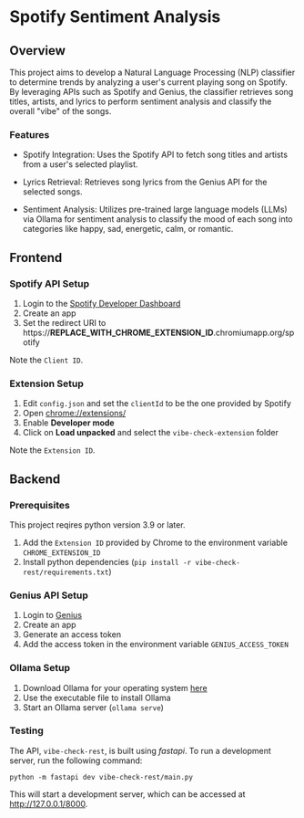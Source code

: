 # Spotify Sentiment Analysis

## Overview

This project aims to develop a Natural Language Processing (NLP) classifier to determine trends by analyzing a user's current playing song on Spotify. By leveraging APIs such as Spotify and Genius, the classifier retrieves song titles, artists, and lyrics to perform sentiment analysis and classify the overall "vibe" of the songs.

### Features

- Spotify Integration: Uses the Spotify API to fetch song titles and artists from a user's selected playlist.

- Lyrics Retrieval: Retrieves song lyrics from the Genius API for the selected songs.

- Sentiment Analysis: Utilizes pre-trained large language models (LLMs) via Ollama for sentiment analysis to classify the mood of each song into categories like happy, sad, energetic, calm, or romantic.

## Frontend

### Spotify API Setup

1. Login to the [Spotify Developer Dashboard](https://developer.spotify.com/dashboard)
2. Create an app
3. Set the redirect URI to https://**REPLACE_WITH_CHROME_EXTENSION_ID**.chromiumapp.org/spotify

Note the `Client ID`.

### Extension Setup

1. Edit `config.json` and set the `clientId` to be the one provided by Spotify
2. Open [chrome://extensions/](chrome://extensions/)
3. Enable **Developer mode**
4. Click on **Load unpacked** and select the `vibe-check-extension` folder

Note the `Extension ID`.

## Backend

### Prerequisites

This project reqires python version 3.9 or later.

1. Add the `Extension ID` provided by Chrome to the environment variable `CHROME_EXTENSION_ID`
2. Install python dependencies (`pip install -r vibe-check-rest/requirements.txt`)

### Genius API Setup

1. Login to [Genius](https://genius.com/signup_or_login)
2. Create an app
3. Generate an access token
4. Add the access token in the environment variable `GENIUS_ACCESS_TOKEN`

### Ollama Setup

1. Download Ollama for your operating system [here](https://ollama.com/download)
2. Use the executable file to install Ollama
3. Start an Ollama server (`ollama serve`)

### Testing

The API, `vibe-check-rest`, is built using _fastapi_. To run a development server, run the following command:

```
python -m fastapi dev vibe-check-rest/main.py
```

This will start a development server, which can be accessed at http://127.0.0.1/8000.
